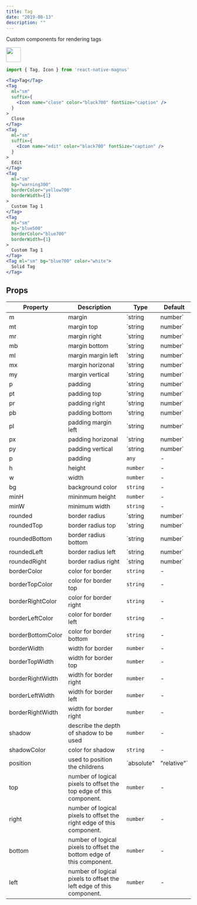 ```yaml
---
title: Tag
date: "2019-08-13"
description: ""
---
```


Custom components for rendering tags

<img src="/images/docs/tag/1.png"  style="height: 40px; width: auto;" />

```jsx
import { Tag, Icon } from 'react-native-magnus'

<Tag>Tag</Tag>
<Tag
  ml="sm"
  suffix={
    <Icon name="close" color="black700" fontSize="caption" />
  }
>
  Close
</Tag>
<Tag
  ml="sm"
  suffix={
    <Icon name="edit" color="black700" fontSize="caption" />
  }
>
  Edit
</Tag>
<Tag
  ml="sm"
  bg="warning300"
  borderColor="yellow700"
  borderWidth={1}
>
  Custom Tag 1
</Tag>
<Tag
  ml="sm"
  bg="blue500"
  borderColor="blue700"
  borderWidth={1}
>
  Custom Tag 1
</Tag>
<Tag ml="sm" bg="blue700" color="white">
  Solid Tag
</Tag>
```

## Props

| Property          | Description                                                           | Type                     | Default    |
| ----------------- | --------------------------------------------------------------------- | ------------------------ | ---------- |
| m                 | margin                                                                | `string | number`        | -          |
| mt                | margin top                                                            | `string | number`        | -          |
| mr                | margin right                                                          | `string | number`        | -          |
| mb                | margin bottom                                                         | `string | number`        | -          |
| ml                | margin margin left                                                    | `string | number`        | -          |
| mx                | margin horizonal                                                      | `string | number`        | -          |
| my                | margin vertical                                                       | `string | number`        | -          |
| p                 | padding                                                               | `string | number`        | -          |
| pt                | padding top                                                           | `string | number`        | -          |
| pr                | padding right                                                         | `string | number`        | -          |
| pb                | padding bottom                                                        | `string | number`        | -          |
| pl                | padding margin left                                                   | `string | number`        | -          |
| px                | padding horizonal                                                     | `string | number`        | -          |
| py                | padding vertical                                                      | `string | number`        | -          |
| p                 | padding                                                               | `any`                    | -          |
| h                 | height                                                                | `number`                 | -          |
| w                 | width                                                                 | `number`                 | -          |
| bg                | background color                                                      | `string`                 | -          |
| minH              | mininmum height                                                       | `number`                 | -          |
| minW              | minimum width                                                         | `string`                 | -          |
| rounded           | border radius                                                         | `string | number`        | `none`     |
| roundedTop        | border radius top                                                     | `string | number`        | `none`     |
| roundedBottom     | border radius bottom                                                  | `string | number`        | `none`     |
| roundedLeft       | border radius left                                                    | `string | number`        | `none`     |
| roundedRight      | border radius right                                                   | `string | number`        | `none`     |
| borderColor       | color for border                                                      | `string`                 | -          |
| borderTopColor    | color for border top                                                  | `string`                 | -          |
| borderRightColor  | color for border right                                                | `string`                 | -          |
| borderLeftColor   | color for border left                                                 | `string`                 | -          |
| borderBottomColor | color for border bottom                                               | `string`                 | -          |
| borderWidth       | width for border                                                      | `number`                 | -          |
| borderTopWidth    | width for border top                                                  | `number`                 | -          |
| borderRightWidth  | width for border right                                                | `number`                 | -          |
| borderLeftWidth   | width for border left                                                 | `number`                 | -          |
| borderRightWidth  | width for border right                                                | `number`                 | -          |
| shadow            | describe the depth of shadow to be used                               | `number`                 | -          |
| shadowColor       | color for shadow                                                      | `string`                 | -          |
| position          | used to position the childrens                                        | `absolute" | "relative"` | `relative` |
| top               | number of logical pixels to offset the top edge of this component.    | `number`                 | -          |
| right             | number of logical pixels to offset the right edge of this component.  | `number`                 | -          |
| bottom            | number of logical pixels to offset the bottom edge of this component. | `number`                 | -          |
| left              | number of logical pixels to offset the left edge of this component.   | `number`                 | -          |
